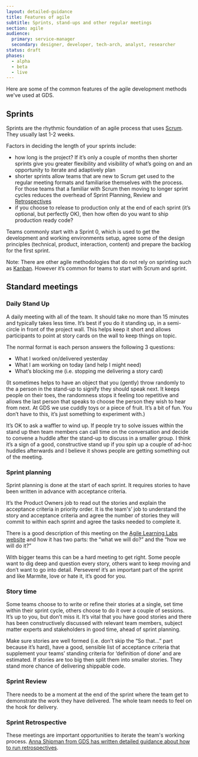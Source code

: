 ```yaml
---
layout: detailed-guidance
title: Features of agile
subtitle: Sprints, stand-ups and other regular meetings
section: agile
audience:
  primary: service-manager
  secondary: designer, developer, tech-arch, analyst, researcher
status: draft
phases:
  - alpha
  - beta
  - live
---
```


Here are some of the common features of the agile development methods we've used at GDS.

## Sprints

Sprints are the rhythmic foundation of an agile process that uses [Scrum](http://en.wikipedia.org/wiki/Scrum_(development)). They usually last 1-2 weeks.

Factors in deciding the length of your sprints include:

* how long is the project? If it’s only a couple of months then shorter sprints give you greater flexibility and visibility of what’s going on and an opportunity to iterate and adaptively plan
* shorter sprints allow teams that are new to Scrum get used to the regular meeting formats and familiarise themselves with the process. For those teams that a familiar with Scrum then moving to longer sprint cycles reduces the overhead of Sprint Planning, Review and [Retrospectives](/agile/runningretrospectives.html)
* if you choose to release to production only at the end of each sprint (it’s optional, but perfectly OK), then how often do you want to ship production ready code?

Teams commonly start with a Sprint 0, which is used to get the development and working environments setup, agree some of the design principles (technical, product, interaction, content) and prepare the backlog for the first sprint.

Note: There are other agile methodologies that do not rely on sprinting such as [Kanban](http://en.wikipedia.org/wiki/Kanban_(development)). However it’s common for teams to start with Scrum and sprint.

## Standard meetings

### Daily Stand Up

A daily meeting with all of the team. It should take no more than 15 minutes and typically takes less time. It’s best if you do it standing up, in a semi-circle in front of the project wall. This helps keep it short and allows participants to point at story cards on the wall to keep things on topic.

The normal format is each person answers the following 3 questions:

* What I worked on/delivered yesterday
* What I am working on today (and help I might need)
* What’s blocking me (i.e. stopping me delivering a story card)

(It sometimes helps to have an object that you (gently) throw randomly to the a person in the stand-up to signify they should speak next. It keeps people on their toes, the randomness stops it feeling too repetitive and allows the last person that speaks to choose the person they wish to hear from next. At GDS we use cuddly toys or a piece of fruit. It’s a bit of fun. You don’t have to this, it’s just something to experiment with.)

It’s OK to ask a waffler to wind up. If people try to solve issues within the stand up then team members can call time on the conversation and decide to convene a huddle after the stand-up to discuss in a smaller group. I think it’s a sign of a good, constructive stand up if you spin up a couple of ad-hoc huddles afterwards and I believe it shows people are getting something out of the meeting.

### Sprint planning

Sprint planning is done at the start of each sprint. It requires stories to have been written in advance with acceptance criteria.

It’s the Product Owners job to read out the stories and explain the acceptance criteria in priority order. It is the team's’ job to understand the story and acceptance criteria and agree the number of stories they will commit to within each sprint and agree the tasks needed to complete it.

There is a good description of this meeting on the [Agile Learning Labs website](http://www.agilelearninglabs.com/resources/scrum-introduction/) and how it has two parts: the “what we will do?” and the “how we will do it?”

With bigger teams this can be a hard meeting to get right. Some people want to dig deep and question every story, others want to keep moving and don’t want to go into detail. Persevere! it’s an important part of the sprint and like Marmite, love or hate it, it’s good for you.

### Story time

Some teams choose to to write or refine their stories at a single, set time within their sprint cycle, others choose to do it over a couple of sessions. It’s up to you, but don’t miss it. It’s vital that you have good stories and there has been constructively discussed with relevant team members, subject matter experts and stakeholders in good time, ahead of sprint planning.

Make sure stories are well formed (i.e. don’t skip the “So that...” part because it’s hard), have a good, sensible list of acceptance criteria that supplement your teams’ standing criteria for ‘definition of done’ and are estimated. If stories are too big then split them into smaller stories. They stand more chance of delivering shippable code.

### Sprint Review

There needs to be a moment at the end of the sprint where the team get to demonstrate the work they have delivered. The whole team needs to feel on the hook for delivery.

### Sprint Retrospective

These meetings are important opportunities to iterate the team's working process. [Anna Shipman from GDS has written detailed guidance about how to run retrospectives](runningretrospectives.html).
